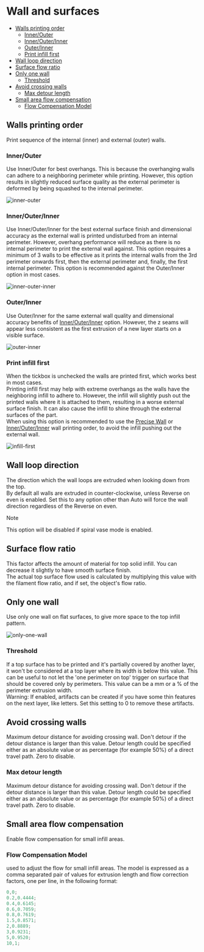 # Wall and surfaces

- [Walls printing order](#walls-printing-order)
  - [Inner/Outer](#innerouter)
  - [Inner/Outer/Inner](#innerouterinner)
  - [Outer/Inner](#outerinner)
  - [Print infill first](#print-infill-first)
- [Wall loop direction](#wall-loop-direction)
- [Surface flow ratio](#surface-flow-ratio)
- [Only one wall](#only-one-wall)
  - [Threshold](#threshold)
- [Avoid crossing walls](#avoid-crossing-walls)
  - [Max detour length](#max-detour-length)
- [Small area flow compensation](#small-area-flow-compensation)
  - [Flow Compensation Model](#flow-compensation-model)

## Walls printing order

Print sequence of the internal (inner) and external (outer) walls.  

### Inner/Outer

Use Inner/Outer for best overhangs. This is because the overhanging walls can adhere to a neighboring perimeter while printing. However, this option results in slightly reduced surface quality as the external perimeter is deformed by being squashed to the internal perimeter.

![inner-outer](https://github.com/SoftFever/OrcaSlicer/blob/main/doc/images/Wall-Order/inner-outer.gif?raw=true)

### Inner/Outer/Inner

Use Inner/Outer/Inner for the best external surface finish and dimensional accuracy as the external wall is printed undisturbed from an internal perimeter. However, overhang performance will reduce as there is no internal perimeter to print the external wall against. This option requires a minimum of 3 walls to be effective as it prints the internal walls from the 3rd perimeter onwards first, then the external perimeter and, finally, the first internal perimeter. This option is recommended against the Outer/Inner option in most cases.

![inner-outer-inner](https://github.com/SoftFever/OrcaSlicer/blob/main/doc/images/Wall-Order/inner-outer-inner.gif?raw=true)

### Outer/Inner

Use Outer/Inner for the same external wall quality and dimensional accuracy benefits of [Inner/Outer/Inner](#innerouterinner) option. However, the z seams will appear less consistent as the first extrusion of a new layer starts on a visible surface.

![outer-inner](https://github.com/SoftFever/OrcaSlicer/blob/main/doc/images/Wall-Order/outer-inner.gif?raw=true)

### Print infill first

When the tickbox is unchecked the walls are printed first, which works best in most cases.  
Printing infill first may help with extreme overhangs as the walls have the neighboring infill to adhere to. However, the infill will slightly push out the printed walls where it is attached to them, resulting in a worse external surface finish. It can also cause the infill to shine through the external surfaces of the part.  
When using this option is recommended to use the [Precise Wall](quality_settings_precision#precise-wall) or [Inner/Outer/Inner](#innerouterinner) wall printing order, to avoid the infill pushing out the external wall.

![infill-first](https://github.com/SoftFever/OrcaSlicer/blob/main/doc/images/Wall-Order/infill-first.gif?raw=true)

## Wall loop direction

The direction which the wall loops are extruded when looking down from the top.  
By default all walls are extruded in counter-clockwise, unless Reverse on even is enabled. Set this to any option other than Auto will force the wall direction regardless of the Reverse on even.

> [!NOTE]
> This option will be disabled if spiral vase mode is enabled.

## Surface flow ratio

This factor affects the amount of material for top solid infill. You can decrease it slightly to have smooth surface finish.  
The actual top surface flow used is calculated by multiplying this value with the filament flow ratio, and if set, the object's flow ratio.

## Only one wall

Use only one wall on flat surfaces, to give more space to the top infill pattern.

![only-one-wall](https://github.com/SoftFever/OrcaSlicer/blob/main/doc/images/Wall-Order/only-one-wall.gif?raw=true)

### Threshold

If a top surface has to be printed and it's partially covered by another layer, it won't be considered at a top layer where its width is below this value. This can be useful to not let the 'one perimeter on top' trigger on surface that should be covered only by perimeters. This value can be a mm or a % of the perimeter extrusion width.  
Warning: If enabled, artifacts can be created if you have some thin features on the next layer, like letters. Set this setting to 0 to remove these artifacts.

## Avoid crossing walls

Maximum detour distance for avoiding crossing wall. Don't detour if the detour distance is larger than this value. Detour length could be specified either as an absolute value or as percentage (for example 50%) of a direct travel path. Zero to disable.

### Max detour length

Maximum detour distance for avoiding crossing wall. Don't detour if the detour distance is larger than this value. Detour length could be specified either as an absolute value or as percentage (for example 50%) of a direct travel path. Zero to disable.

## Small area flow compensation

Enable flow compensation for small infill areas.

### Flow Compensation Model

used to adjust the flow for small infill areas. The model is expressed as a comma separated pair of values for extrusion length and flow correction factors, one per line, in the following format:

```c++
0,0;
0.2,0.4444;
0.4,0.6145;
0.6,0.7059;
0.8,0.7619;
1.5,0.8571;
2,0.8889;
3,0.9231;
5,0.9520;
10,1;
```
